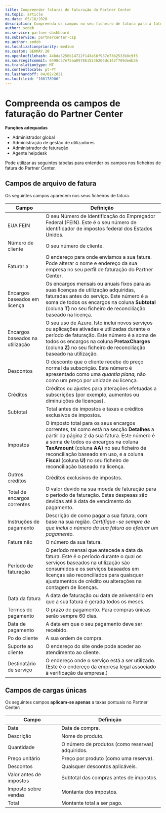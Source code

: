 ```yaml
---
title: Compreender faturas de faturação do Partner Center
ms.topic: article
ms.date: 05/18/2020
description: Compreenda os campos no seu ficheiro de fatura para a faturação do Partner Center. Incluem-se campos e definições para todos os campos de fatura e campos de carregamento único.
author: sodeb
ms.service: partner-dashboard
ms.subservice: partnercenter-csp
ms.author: sodeb
ms.localizationpriority: medium
ms.custom: SEOMAY.20
ms.openlocfilehash: 44bda5256b14722f143a5bf937e73b2533b8c9f5
ms.sourcegitcommit: 6498c57e75aa097861523b206dc142f789deeb36
ms.translationtype: MT
ms.contentlocale: pt-PT
ms.lasthandoff: 04/02/2021
ms.locfileid: "106178906"
---
```

# <a name="understand-partner-center-billing-invoice-fields"></a>Compreenda os campos de faturação do Partner Center

**Funções adequadas**

- Administrador global
- Administração de gestão de utilizadores
- Administrador de faturação
- Agente helpdesk

Pode utilizar as seguintes tabelas para entender os campos nos ficheiros de fatura do Partner Center.

## <a name="invoice-file-fields"></a>Campos de arquivo de fatura

Os seguintes campos aparecem nos seus ficheiros de fatura.

| Campo | Definição |
| ----- | ---------- |
| EUA FEIN | O seu Número de Identificação do Empregador Federal (FEIN). Este é o seu número de identificador de impostos federal dos Estados Unidos. |
| Número de cliente | O seu número de cliente. |
| Faturar a | O endereço para onde enviamos a sua fatura. Pode alterar o nome e endereço da sua empresa no seu perfil de faturação do Partner Center. |
| Encargos baseados em licença | Os encargos mensais ou anuais fixos para as suas licenças de utilização adquiridas, faturadas antes do serviço. Este número é a soma de todos os encargos na coluna **Subtotal** (coluna **T)** no seu ficheiro de reconciliação baseado na licença. |
| Encargos baseados na utilização | O seu uso de Azure. Isto inclui novos serviços ou aplicações ativadas e utilizadas durante o período de faturação. Este número é a soma de todos os encargos na coluna **PretaxCharges** (coluna **Z)** no seu ficheiro de reconciliação baseado na utilização. |
| Descontos | O desconto que o cliente recebe do preço normal da subscrição. Este número é apresentado como uma *quantia plana,* não como um preço por unidade ou licença. |
| Créditos | Créditos ou ajustes para alterações efetuadas a subscrições (por exemplo, aumentos ou diminuições de licenças). |
| Subtotal | Total antes de impostos e taxas e créditos exclusivos de impostos. |
| Impostos | O imposto total para os seus encargos correntes, tal como está na secção **Detalhes** a partir da página 2 da sua fatura. Este número é a soma de todos os encargos na coluna **TaxAmount** (coluna **AA)** no seu ficheiro de reconciliação baseado em uso, e a coluna **Fiscal** (coluna **U)** no seu ficheiro de reconciliação baseado na licença. |
| Outros créditos | Créditos exclusivos de impostos. |
| Total de encargos correntes | O valor devido na sua moeda de faturação para o período de faturação. Estas despesas são devidas até à data de vencimento do pagamento. |
| Instruções de pagamento | Descrição de como pagar a sua fatura, com base na sua região. *Certifique-se sempre de que inclui o número da sua fatura ao efetuar um pagamento.* |
| Fatura não | O número da sua fatura. |
| Período de faturação | O período mensal que antecede a data da fatura. Este é o período durante o qual os serviços baseados na utilização são consumidos e os serviços baseados em licenças são reconciliados para quaisquer ajustamentos de crédito ou alterações na contagem de licenças. |
| Data da fatura | A data de faturação ou data de aniversário em que a sua fatura é gerada todos os meses. |
| Termos de pagamento | O prazo de pagamento. Para compras únicas serão sempre 60 dias. |
| Data de pagamento | A data em que o seu pagamento deve ser recebido. |
| Po do cliente | A sua ordem de compra. |
| Suporte ao cliente | O endereço do site onde pode aceder ao atendimento ao cliente. |
| Destinatário de serviço | O endereço onde o serviço está a ser utilizado. (Este é o endereço da empresa legal associado à verificação da empresa.) |

## <a name="one-time-charges-fields"></a>Campos de cargas únicas

Os seguintes campos **aplicam-se apenas** a taxas pontuais no Partner Center:

| Campo | Definição |
| ----- | ---------- |
| Date | Data de compra. |
| Descrição | Nome do produto. |
| Quantidade | O número de produtos (como reservas) adquiridos. |
| Preço unitário | Preço por produto (como uma reserva). |
| Descontos | Quaisquer descontos aplicáveis. |
| Valor antes de impostos | Subtotal das compras antes de impostos. |
| Imposto sobre vendas | Montante dos impostos. |
| Total | Montante total a ser pago. |
